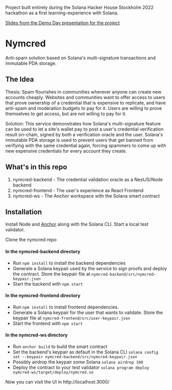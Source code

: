Project built entirely during the Solana Hacker House Stockholm 2022 hackathon as a first learning-experience with Solana.

[Slides from the Demo Day presentation for the project](https://docs.google.com/presentation/d/1s_bXg-5ZlIFr3lc0-8g5sE_-ABNsbaKdMx-4l-Br9DM/edit?usp=sharing)

# Nymcred
Anti-spam solution based on Solana's multi-signature transactions and immutable PDA storage. 

## The Idea
Thesis: Spam flourishes in communities wherever anyone can create new accounts cheaply. Websites and communities want to offer access to users that prove ownership of a credential that is expensive to replicate, and have anti-spam and moderation budgets to pay for it. Users are willing to prove themselves to get access, but are not willing to pay for it. 

Solution: This service demonstrates how Solana's multi-signature feature can be used to let a site's wallet pay to post a user's credential verification result on-chain, signed by both a verification oracle and the user. Solana's immutable PDA storage is used to prevent users that get banned from verifying with the same credential again, forcing spammers to come up with new expensive credentials for every account they create.

## What's in this repo
1. nymcred-backend - The credential validation oracle as a NestJS/Node backend
2. nymcred-frontend - The user's experience as React Frontend
3. nymcred-ws - The Anchor workspace with the Solana smart contract

## Installation
Install Node and [Anchor](https://book.anchor-lang.com/getting_started/installation.html) along with the Solana CLI. Start a local test validator.

Clone the nymcred repo

#### In the nymcred-backend directory
- Run ```npm install``` to install the backend dependencies
- Generate a Solana keypair used by the service to sign proofs and deploy the contract. Store the keypair file at
```nymcred-backend/src/nymcred-keypair.json```
- Start the backend with ```npm start```

#### In the nymcred-frontend directory
- Run ```npm install``` to install frontend dependencies.
- Generate a Solana keypair for the user that wants to validate. Store the keypair file at
```nymcred-frontend/src/user-keypair.json```
- Start the frontend with ```npm start```

#### In the nymcred-ws directory
- Run ```anchor build``` to build the smart contract
- Set the backend's keypair as default in the Solana CLI ```solana config set --keypair nymcred-backend/src/nymcred-keypair.json```
- Possibly airdrop the keypair some Solana ```solana airdrop 100```
- Deploy the contract to your test validator ```solana program deploy nymcred-ws/target/deploy/nymcred.so```

Now you can visit the UI in http://localhost:3000/
